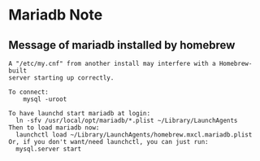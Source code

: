 # Mariadb Note

## Message of mariadb installed by homebrew
```shell
A "/etc/my.cnf" from another install may interfere with a Homebrew-built
server starting up correctly.

To connect:
    mysql -uroot

To have launchd start mariadb at login:
  ln -sfv /usr/local/opt/mariadb/*.plist ~/Library/LaunchAgents
Then to load mariadb now:
  launchctl load ~/Library/LaunchAgents/homebrew.mxcl.mariadb.plist
Or, if you don't want/need launchctl, you can just run:
  mysql.server start
```
